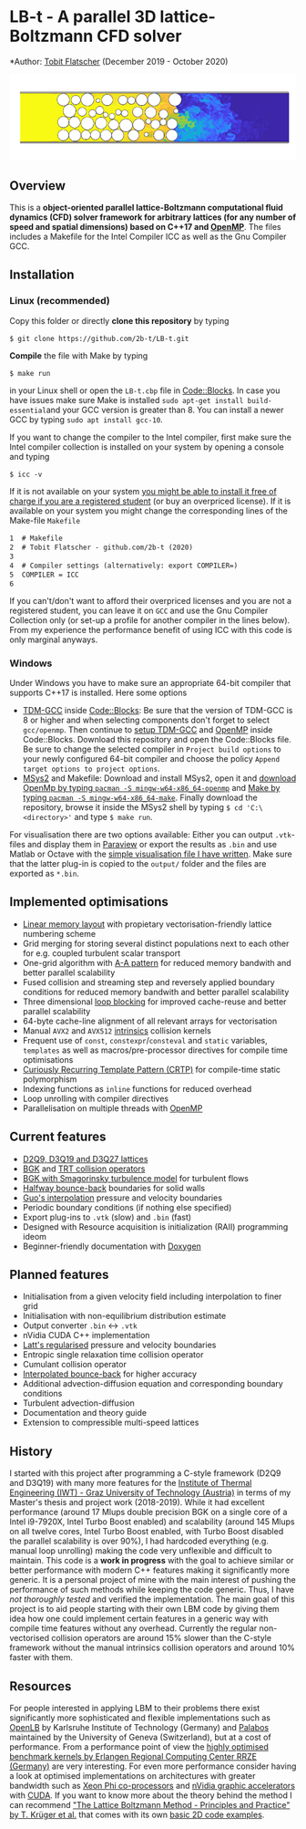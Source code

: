 # LB-t - A parallel 3D lattice-Boltzmann CFD solver

*Author: [Tobit Flatscher](https://github.com/2b-t) (December 2019 - October 2020)

[![Turbulent gaseous flow in porous media](/doc/PorousMedia_Re3750Sc1.jpeg)](https://www.youtube.com/watch?v=7SR4vhMnWZc "Turbulent gaseous flow in porous media")

## Overview
This is a **object-oriented parallel lattice-Boltzmann computational fluid dynamics (CFD) solver framework for arbitrary lattices (for any number of speed and spatial dimensions) based on C++17 and [OpenMP](https://www.openmp.org/)**. The files includes a Makefile for the Intel Compiler ICC as well as the Gnu Compiler GCC.

## Installation

### Linux (recommended)
Copy this folder or directly **clone this repository** by typing
```
$ git clone https://github.com/2b-t/LB-t.git
```
**Compile** the file with Make by typing 
```
$ make run
```
in your Linux shell or open the `LB-t.cbp` file in [Code::Blocks](http://www.codeblocks.org/). In case you have issues make sure Make is installed `sudo apt-get install build-essential`and your GCC version is greater than 8. You can install a newer GCC by typing `sudo apt install gcc-10`. 

If you want to change the compiler to the Intel compiler, first make sure the Intel compiler collection is installed on your system by opening a console and typing
```
$ icc -v
```
If it is not available on your system [you might be able to install it free of charge if you are a registered student](https://software.intel.com/en-us/compilers) (or buy an overpriced license). If it is available on your system you might change the corresponding lines of the Make-file `Makefile`
```
1  # Makefile
2  # Tobit Flatscher - github.com/2b-t (2020)
3
4  # Compiler settings (alternatively: export COMPILER=)
5  COMPILER = ICC
6
```
If you can't/don't want to afford their overpriced licenses and you are not a registered student, you can leave it on `GCC` and use the Gnu Compiler Collection only (or set-up a profile for another compiler in the lines below). From my experience the performance benefit of using ICC with this code is only marginal anyways.

### Windows
Under Windows you have to make sure an appropriate 64-bit compiler that supports C++17 is installed. Here some options
- [TDM-GCC](https://jmeubank.github.io/tdm-gcc/) inside [Code::Blocks](http://www.codeblocks.org/): Be sure that the version of TDM-GCC is 8 or higher and when selecting components don't forget to select `gcc/openmp`. Then continue to [setup TDM-GCC](http://forums.codeblocks.org/index.php?topic=21570.0) and [OpenMP](https://stackoverflow.com/a/58546530/9938686) inside Code::Blocks. Download this repository and open the Code::Blocks file. Be sure to change the selected compiler in `Project build options` to your newly configured 64-bit compiler and choose the policy `Append target options to project options`.
- [MSys2](https://www.msys2.org/) and Makefile: Download and install MSys2, open it and [download OpenMp by typing `pacman -S mingw-w64-x86_64-openmp`](https://packages.msys2.org/package/mingw-w64-x86_64-openmp?repo=mingw64) and [Make by typing `pacman -S mingw-w64-x86_64-make`](https://packages.msys2.org/package/mingw-w64-x86_64-make). Finally download the repository, browse it inside the MSys2 shell by typing `$ cd 'C:\<directory>'` and type `$ make run`.

For visualisation there are two options available: Either you can output `.vtk`-files and display them in [Paraview](https://www.paraview.org/) or export the results as `.bin` and use Matlab or Octave with the [simple visualisation file I have written](https://github.com/2b-t/CFD-visualisation.git).
Make sure that the latter plug-in is copied to the `output/` folder and the files are exported as `*.bin`.

## Implemented optimisations
  - [Linear memory layout](https://www.springer.com/gp/book/9783319446479) with propietary vectorisation-friendly lattice numbering scheme
  - Grid merging for storing several distinct populations next to each other for e.g. coupled turbulent scalar transport
  - One-grid algorithm with [A-A pattern](https://www.doi.org/10.1109/ICPP.2009.38) for reduced memory bandwith and better parallel scalability
  - Fused collision and streaming step and reversely applied boundary conditions for reduced memory bandwith and better parallel scalability
  - Three dimensional [loop blocking](https://www.doi.org/10.1142/S0129626403001501) for improved cache-reuse and better parallel scalability
  - 64-byte cache-line alignment of all relevant arrays for vectorisation
  - Manual `AVX2` and `AVX512` [intrinsics](https://www.apress.com/gp/book/9781484200643) collision kernels
  - Frequent use of `const`, `constexpr`/`consteval` and `static` variables, `templates` as well as macros/pre-processor directives for compile time optimisations
  - [Curiously Recurring Template Pattern (CRTP)](https://eli.thegreenplace.net/2011/05/17/the-curiously-recurring-template-pattern-in-c/) for compile-time static polymorphism
  - Indexing functions as `inline` functions for reduced overhead
  - Loop unrolling with compiler directives
  - Parallelisation on multiple threads with [OpenMP](https://www.openmp.org/)

## Current features
  - [D2Q9, D3Q19 and D3Q27 lattices](https://www.doi.org/10.1209/0295-5075/17/6/001)
  - [BGK](https://www.doi.org/10.1103/PhysRev.94.511) and [TRT collision operators](http://global-sci.org/intro/article_detail/cicp/7862.html)
  - [BGK with Smagorinsky turbulence model](https://arxiv.org/abs/comp-gas/9401004) for turbulent flows
  - [Halfway bounce-back](https://www.doi.org/10.1007/BF02181482) boundaries for solid walls
  - [Guo's interpolation](https://www.doi.org/910.1088/1009-1963/11/4/310) pressure and velocity boundaries
  - Periodic boundary conditions (if nothing else specified)
  - Export plug-ins to `.vtk` (slow) and `.bin` (fast)
  - Designed with Resource acquisition is initialization (RAII) programming ideom
  - Beginner-friendly documentation with [Doxygen](http://www.doxygen.nl/)

## Planned features
  - Initialisation from a given velocity field including interpolation to finer grid
  - Initialisation with non-equilibrium distribution estimate
  - Output converter `.bin` <-> `.vtk`
  - nVidia CUDA C++ implementation
  - [Latt's regularised](https://www.doi.org/10.1103/PhysRevE.77.056703) pressure and velocity boundaries
  - Entropic single relaxation time collision operator
  - Cumulant collision operator
  - [Interpolated bounce-back](https://www.doi.org/10.1063/1.1399290) for higher accuracy
  - Additional advection-diffusion equation and corresponding boundary conditions
  - Turbulent advection-diffusion
  - Documentation and theory guide
  - Extension to compressible multi-speed lattices

## History
I started with this project after programming a C-style framework (D2Q9 and D3Q19) with many more features for the [Institute of Thermal Engineering (IWT) - Graz University of Technology (Austria)](https://www.tugraz.at/en/institutes/iwt/home/) in terms of my Master's thesis and project work (2018-2019). While it had excellent performance (around 17 Mlups double precision BGK on a single core of a Intel i9-7920X, Intel Turbo Boost enabled) and scalability (around 145 Mlups on all twelve cores, Intel Turbo Boost enabled, with Turbo Boost disabled the parallel scalability is over 90%), I had hardcoded everything (e.g. manual loop unrolling) making the code very unflexible and difficult to maintain.
This code is a **work in progress** with the goal to achieve similar or better performance with modern C++ features making it significantly more generic. It is a personal project of mine with the main interest of pushing the performance of such methods while keeping the code generic. Thus, I have *not thoroughly tested* and verified the implementation. The main goal of this project is to aid people starting with their own LBM code by giving them idea how one could implement certain features in a generic way with compile time features without any overhead.
Currently the regular non-vectorised collision operators are around 15% slower than the C-style framework without the manual intrinsics collision operators and around 10% faster with them.

## Resources
For people interested in applying LBM to their problems there exist significantly more sophisticated and flexible implementations such as [OpenLB](https://www.openlb.net/) by Karlsruhe Institute of Technology (Germany) and [Palabos](https://palabos.unige.ch/) maintained by the University of Geneva (Switzerland), but at a cost of performance.
From a performance point of view the [highly optimised benchmark kernels by Erlangen Regional Computing Center RRZE (Germany)](https://github.com/RRZE-HPC/lbm-benchmark-kernels) are very interesting. For even more performance consider having a look at optimised implementations on architectures with greater bandwidth such as [Xeon Phi co-processors](https://doi.org/10.1002/cpe.5072) and [nVidia graphic accelerators](https://doi.org/10.1155/2017/1205892) with [CUDA](https://www.packtpub.com/application-development/cuda-cookbook).
If you want to know more about the theory behind the method I can recommend ["The Lattice Boltzmann Method - Principles and Practice" by T. Krüger et al.](https://www.springer.com/gp/book/9783319446479) that comes with its own [basic 2D code examples](https://github.com/lbm-principles-practice).
